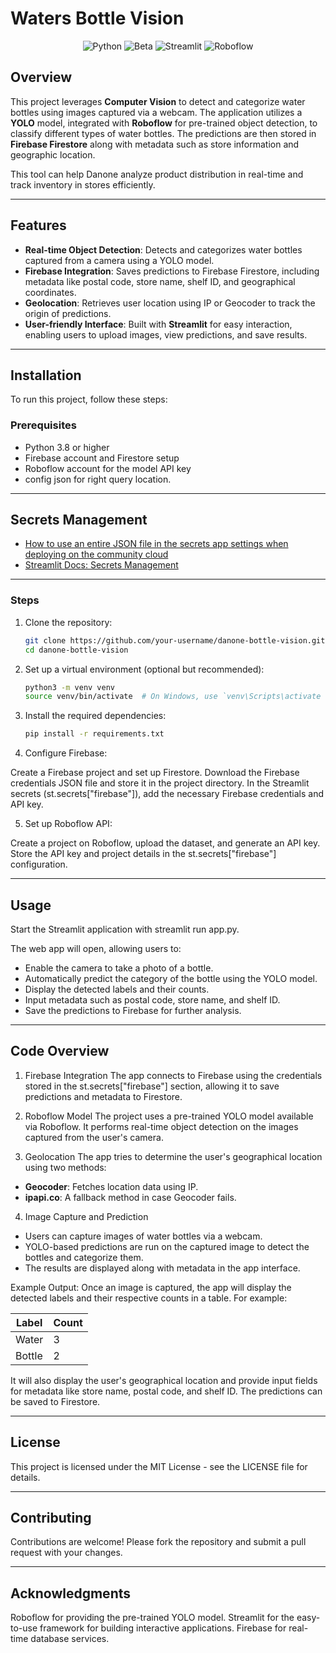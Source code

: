 # Waters Bottle Vision

<div align="center">
    <img src="https://img.shields.io/badge/Python-3776AB?style=flat&logo=python&logoColor=white" alt="Python">
    <img src="https://img.shields.io/badge/Beta-000000?style=flat&logo=beta&logoColor=white" alt="Beta">
    <img src="https://img.shields.io/badge/Streamlit-FF4B4B?style=flat&logo=streamlit&logoColor=white" alt="Streamlit">
    <img src="https://img.shields.io/badge/Roboflow-FFD700?style=flat&logo=roboflow&logoColor=black" alt="Roboflow">
</div>


## Overview

This project leverages **Computer Vision** to detect and categorize water bottles using images captured via a webcam. The application utilizes a **YOLO** model, integrated with **Roboflow** for pre-trained object detection, to classify different types of water bottles. The predictions are then stored in **Firebase Firestore** along with metadata such as store information and geographic location.

This tool can help Danone analyze product distribution in real-time and track inventory in stores efficiently.

---

## Features

- **Real-time Object Detection**: Detects and categorizes water bottles captured from a camera using a YOLO model.
- **Firebase Integration**: Saves predictions to Firebase Firestore, including metadata like postal code, store name, shelf ID, and geographical coordinates.
- **Geolocation**: Retrieves user location using IP or Geocoder to track the origin of predictions.
- **User-friendly Interface**: Built with **Streamlit** for easy interaction, enabling users to upload images, view predictions, and save results.

---

## Installation

To run this project, follow these steps:

### Prerequisites

- Python 3.8 or higher
- Firebase account and Firestore setup
- Roboflow account for the model API key
- config json for right query location.

---

## Secrets Management

- [How to use an entire JSON file in the secrets app settings when deploying on the community cloud](https://discuss.streamlit.io/t/how-to-use-an-entire-json-file-in-the-secrets-app-settings-when-deploying-on-the-community-cloud/49375)
- [Streamlit Docs: Secrets Management](https://docs.streamlit.io/deploy/streamlit-community-cloud/deploy-your-app/secrets-management)

---
### Steps

1. Clone the repository:

   ```bash
   git clone https://github.com/your-username/danone-bottle-vision.git
   cd danone-bottle-vision


2. Set up a virtual environment (optional but recommended):

   ```bash
   python3 -m venv venv
   source venv/bin/activate  # On Windows, use `venv\Scripts\activate

3. Install the required dependencies:

   ```bash
   pip install -r requirements.txt

4. Configure Firebase:

Create a Firebase project and set up Firestore.
Download the Firebase credentials JSON file and store it in the project directory.
In the Streamlit secrets (st.secrets["firebase"]), add the necessary Firebase credentials and API key.

5. Set up Roboflow API:

Create a project on Roboflow, upload the dataset, and generate an API key.
Store the API key and project details in the st.secrets["firebase"] configuration.

---

## Usage
Start the Streamlit application with streamlit run app.py.

The web app will open, allowing users to:

- Enable the camera to take a photo of a bottle.
- Automatically predict the category of the bottle using the YOLO model.
- Display the detected labels and their counts.
- Input metadata such as postal code, store name, and shelf ID.
- Save the predictions to Firebase for further analysis.
---
## Code Overview

1. Firebase Integration
The app connects to Firebase using the credentials stored in the st.secrets["firebase"] section, allowing it to save predictions and metadata to Firestore.

2. Roboflow Model
The project uses a pre-trained YOLO model available via Roboflow. It performs real-time object detection on the images captured from the user's camera.

3. Geolocation
The app tries to determine the user's geographical location using two methods:

* **Geocoder**: Fetches location data using IP.
* **ipapi.co**: A fallback method in case Geocoder fails.

4. Image Capture and Prediction

* Users can capture images of water bottles via a webcam.
* YOLO-based predictions are run on the captured image to detect the bottles and categorize them.
* The results are displayed along with metadata in the app interface.

Example Output:
Once an image is captured, the app will display the detected labels and their respective counts in a table. For example:

<div align="center">

| Label  | Count |
|--------|-------|
| Water  | 3     |
| Bottle | 2     |

</div>

It will also display the user's geographical location and provide input fields for metadata like store name, postal code, and shelf ID. The predictions can be saved to Firestore.

---
## License
This project is licensed under the MIT License - see the LICENSE file for details.

---
## Contributing
Contributions are welcome! Please fork the repository and submit a pull request with your changes.

---
## Acknowledgments
Roboflow for providing the pre-trained YOLO model.
Streamlit for the easy-to-use framework for building interactive applications.
Firebase for real-time database services.
